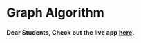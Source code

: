 # Graph Algorithm

#### Dear Students, Check out the live app [here](https://kdeepika-brs.github.io/Graph-/).
